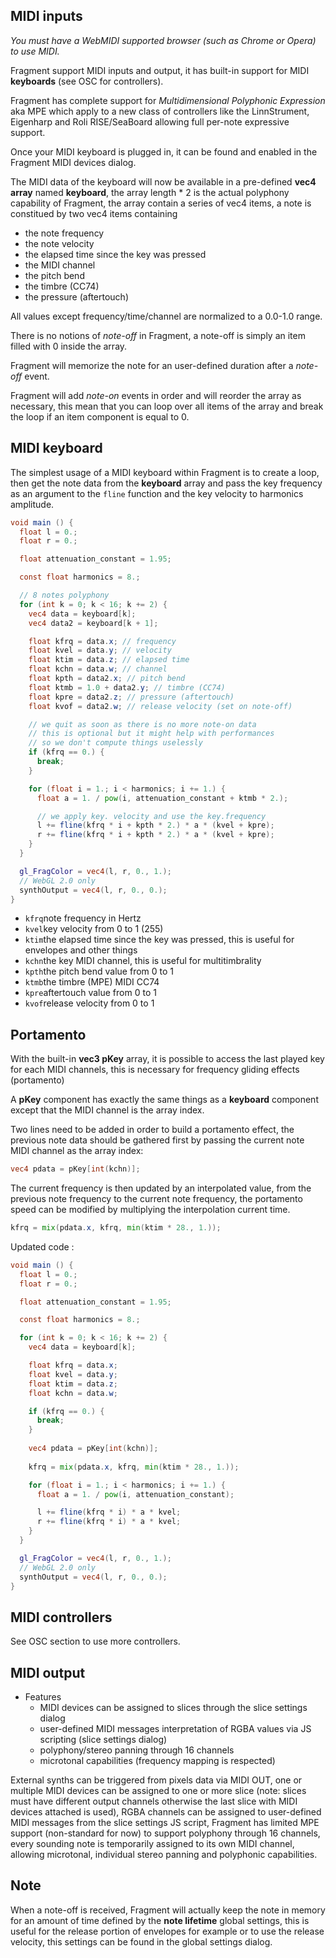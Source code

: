 ## MIDI inputs

*You must have a WebMIDI supported browser (such as Chrome or Opera) to use MIDI.*

Fragment support MIDI inputs and output, it has built-in support for MIDI **keyboards** (see OSC for controllers).

Fragment has complete support for *Multidimensional Polyphonic Expression* aka MPE which apply to a new class of controllers like the LinnStrument, Eigenharp and Roli RISE/SeaBoard allowing full per-note expressive support.

Once your MIDI keyboard is plugged in, it can be found and enabled in the Fragment MIDI devices dialog.

The MIDI data of the keyboard will now be available in a pre-defined **vec4 array** named **keyboard**, the array length * 2 is the actual polyphony capability of Fragment, the array contain a series of vec4 items, a note is constitued by two vec4 items containing

- the note frequency
- the note velocity
- the elapsed time since the key was pressed
- the MIDI channel
- the pitch bend
- the timbre (CC74)
- the pressure (aftertouch)

All values except frequency/time/channel are normalized to a 0.0-1.0 range.

There is no notions of *note-off* in Fragment, a note-off is simply an item filled with 0 inside the array.

Fragment will memorize the note for an user-defined duration after a *note-off* event.

Fragment will add *note-on* events in order and will reorder the array as necessary, this mean that you can loop over all items of the array and break the loop if an item component is equal to 0.

## MIDI keyboard

The simplest usage of a MIDI keyboard within Fragment is to create a loop, then get the note data from the **keyboard** array and pass the key frequency as an argument to the `fline` function and the key velocity to harmonics amplitude.

```glsl
void main () {
  float l = 0.;
  float r = 0.;

  float attenuation_constant = 1.95;

  const float harmonics = 8.;

  // 8 notes polyphony
  for (int k = 0; k < 16; k += 2) {
    vec4 data = keyboard[k];
    vec4 data2 = keyboard[k + 1];

    float kfrq = data.x; // frequency
    float kvel = data.y; // velocity
    float ktim = data.z; // elapsed time
    float kchn = data.w; // channel
    float kpth = data2.x; // pitch bend
    float ktmb = 1.0 + data2.y; // timbre (CC74)
    float kpre = data2.z; // pressure (aftertouch)
    float kvof = data2.w; // release velocity (set on note-off)

    // we quit as soon as there is no more note-on data
    // this is optional but it might help with performances
    // so we don't compute things uselessly
    if (kfrq == 0.) {
      break; 
    }

    for (float i = 1.; i < harmonics; i += 1.) {
      float a = 1. / pow(i, attenuation_constant + ktmb * 2.);

      // we apply key. velocity and use the key.frequency
      l += fline(kfrq * i + kpth * 2.) * a * (kvel + kpre);
      r += fline(kfrq * i + kpth * 2.) * a * (kvel + kpre);
    }
  }

  gl_FragColor = vec4(l, r, 0., 1.);
  // WebGL 2.0 only
  synthOutput = vec4(l, r, 0., 0.);
}
```

- `kfrq`note frequency in Hertz
- `kvel`key velocity from 0 to 1 (255)
- `ktim`the elapsed time since the key was pressed, this is useful for envelopes and other things
- `kchn`the key MIDI channel, this is useful for multitimbrality
- `kpth`the pitch bend value from 0 to 1
- `ktmb`the timbre (MPE) MIDI CC74
- `kpre`aftertouch value from 0 to 1
- `kvof`release velocity from 0 to 1

## Portamento

With the built-in **vec3 pKey** array, it is possible to access the last played key for each MIDI channels, this is necessary for frequency gliding effects (portamento)

A **pKey** component has exactly the same things as a **keyboard** component except that the MIDI channel is the array index.

Two lines need to be added in order to build a portamento effect, the previous note data should be gathered first by passing the current note MIDI channel as the array index:

```glsl
vec4 pdata = pKey[int(kchn)];
```
The current frequency is then updated by an interpolated value, from the previous note frequency to the current note frequency, the portamento speed can be modified by multiplying the interpolation current time.
```glsl
kfrq = mix(pdata.x, kfrq, min(ktim * 28., 1.));
```
Updated code :

```glsl
void main () {
  float l = 0.;
  float r = 0.;

  float attenuation_constant = 1.95;

  const float harmonics = 8.;

  for (int k = 0; k < 16; k += 2) {
    vec4 data = keyboard[k];

    float kfrq = data.x;
    float kvel = data.y;
    float ktim = data.z;
    float kchn = data.w;

    if (kfrq == 0.) {
      break; 
    }
    
    vec4 pdata = pKey[int(kchn)];
    
    kfrq = mix(pdata.x, kfrq, min(ktim * 28., 1.));

    for (float i = 1.; i < harmonics; i += 1.) {
      float a = 1. / pow(i, attenuation_constant);

      l += fline(kfrq * i) * a * kvel;
      r += fline(kfrq * i) * a * kvel;
    }
  }

  gl_FragColor = vec4(l, r, 0., 1.);
  // WebGL 2.0 only
  synthOutput = vec4(l, r, 0., 0.);
}
```

## MIDI controllers

See OSC section to use more controllers.

## MIDI output

- Features
  - MIDI devices can be assigned to slices through the slice settings dialog
  - user-defined MIDI messages interpretation of RGBA values via JS scripting (slice settings dialog)
  - polyphony/stereo panning through 16 channels
  - microtonal capabilities (frequency mapping is respected)

External synths can be triggered from pixels data via MIDI OUT, one or multiple MIDI devices can be assigned to one or more slice (note: slices must have different output channels otherwise the last slice with MIDI devices attached is used), RGBA channels can be assigned to user-defined MIDI messages from the slice settings JS script, Fragment has limited MPE support (non-standard for now) to support polyphony through 16 channels, every sounding note is temporarily assigned to its own MIDI channel, allowing microtonal, individual stereo panning and polyphonic capabilities.

## Note

When a note-off is received, Fragment will actually keep the note in memory for an amount of time defined by the **note lifetime** global settings, this is useful for the release portion of envelopes for example or to use the release velocity, this settings can be found in the global settings dialog.